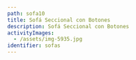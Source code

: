 ```yaml
---
path: sofa10
title: Sofá Seccional con Botones
description: Sofá Seccional con Botones
activityImages:
  - /assets/img-5935.jpg
identifier: sofas
---
```



